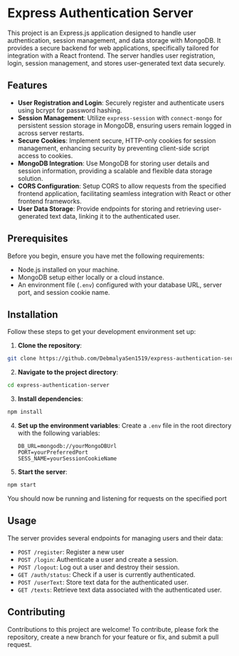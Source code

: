 # Express Authentication Server

This project is an Express.js application designed to handle user authentication, session management, and data storage with MongoDB. It provides a secure backend for web applications, specifically tailored for integration with a React frontend. The server handles user registration, login, session management, and stores user-generated text data securely.

## Features

- **User Registration and Login**: Securely register and authenticate users using bcrypt for password hashing.
- **Session Management**: Utilize `express-session` with `connect-mongo` for persistent session storage in MongoDB, ensuring users remain logged in across server restarts.
- **Secure Cookies**: Implement secure, HTTP-only cookies for session management, enhancing security by preventing client-side script access to cookies.
- **MongoDB Integration**: Use MongoDB for storing user details and session information, providing a scalable and flexible data storage solution.
- **CORS Configuration**: Setup CORS to allow requests from the specified frontend application, facilitating seamless integration with React or other frontend frameworks.
- **User Data Storage**: Provide endpoints for storing and retrieving user-generated text data, linking it to the authenticated user.

## Prerequisites

Before you begin, ensure you have met the following requirements:
- Node.js installed on your machine.
- MongoDB setup either locally or a cloud instance.
- An environment file (`.env`) configured with your database URL, server port, and session cookie name.

## Installation

Follow these steps to get your development environment set up:

1. **Clone the repository**:
```bash
git clone https://github.com/DebmalyaSen1519/express-authentication-server.git
```

2. **Navigate to the project directory**:
```bash
cd express-authentication-server
```

3. **Install dependencies**:
```bash
npm install
```

4. **Set up the environment variables**:
    Create a `.env` file in the root directory with the following variables:
    ```plaintext
    DB_URL=mongodb://yourMongoDBUrl
    PORT=yourPreferredPort
    SESS_NAME=yourSessionCookieName
    ```

5. **Start the server**:
```bash
npm start
```

You should now be running and listening for requests on the specified port

## Usage

The server provides several endpoints for managing users and their data:

* `POST /register`: Register a new user
* `POST /login`: Authenticate a user and create a session.
* `POST /logout`: Log out a user and destroy their session.
* `GET /auth/status`: Check if a user is currently authenticated.
* `POST /userText`: Store text data for the authenticated user.
* `GET /texts`: Retrieve text data associated with the authenticated user.

## Contributing

Contributions to this project are welcome! To contribute, please fork the repository, create a new branch for your feature or fix, and submit a pull request.
